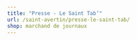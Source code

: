 ```yaml
---
title: "Presse - Le Saint Tab’"
url: /saint-avertin/presse-le-saint-tab/
shop: marchand de journaux
---
```


